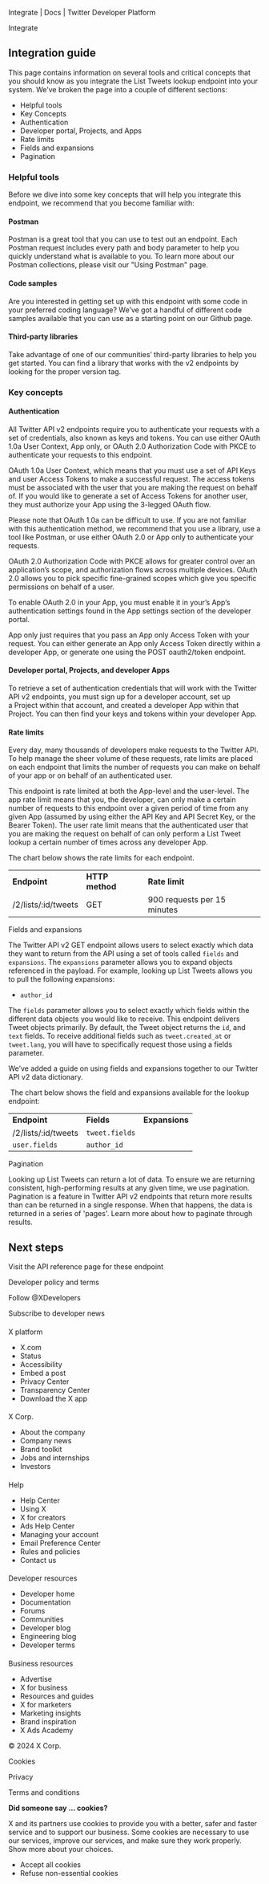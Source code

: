 
Integrate | Docs | Twitter Developer Platform 

Integrate

Integration guide
-----------------

This page contains information on several tools and critical concepts that you should know as you integrate the List Tweets lookup endpoint into your system. We’ve broken the page into a couple of different sections:

* Helpful tools
* Key Concepts
* Authentication
* Developer portal, Projects, and Apps
* Rate limits
* Fields and expansions
* Pagination

### Helpful tools

Before we dive into some key concepts that will help you integrate this endpoint, we recommend that you become familiar with:

#### Postman

Postman is a great tool that you can use to test out an endpoint. Each Postman request includes every path and body parameter to help you quickly understand what is available to you. To learn more about our Postman collections, please visit our "Using Postman" page. 

#### Code samples

Are you interested in getting set up with this endpoint with some code in your preferred coding language? We’ve got a handful of different code samples available that you can use as a starting point on our Github page.

#### Third-party libraries

Take advantage of one of our communities’ third-party libraries to help you get started. You can find a library that works with the v2 endpoints by looking for the proper version tag.

### Key concepts

#### Authentication

All Twitter API v2 endpoints require you to authenticate your requests with a set of credentials, also known as keys and tokens. You can use either OAuth 1.0a User Context, App only, or OAuth 2.0 Authorization Code with PKCE to authenticate your requests to this endpoint. 

OAuth 1.0a User Context, which means that you must use a set of API Keys and user Access Tokens to make a successful request. The access tokens must be associated with the user that you are making the request on behalf of. If you would like to generate a set of Access Tokens for another user, they must authorize your App using the 3-legged OAuth flow.

Please note that OAuth 1.0a can be difficult to use. If you are not familiar with this authentication method, we recommend that you use a library, use a tool like Postman, or use either OAuth 2.0 or App only to authenticate your requests.

OAuth 2.0 Authorization Code with PKCE allows for greater control over an application’s scope, and authorization flows across multiple devices. OAuth 2.0 allows you to pick specific fine-grained scopes which give you specific permissions on behalf of a user. 

To enable OAuth 2.0 in your App, you must enable it in your’s App’s authentication settings found in the App settings section of the developer portal.

App only just requires that you pass an App only Access Token with your request. You can either generate an App only Access Token directly within a developer App, or generate one using the POST oauth2/token endpoint.

#### 

#### Developer portal, Projects, and developer Apps

To retrieve a set of authentication credentials that will work with the Twitter API v2 endpoints, you must sign up for a developer account, set up a Project within that account, and created a developer App within that Project. You can then find your keys and tokens within your developer App.  

#### Rate limits

Every day, many thousands of developers make requests to the Twitter API. To help manage the sheer volume of these requests, rate limits are placed on each endpoint that limits the number of requests you can make on behalf of your app or on behalf of an authenticated user. 

This endpoint is rate limited at both the App-level and the user-level. The app rate limit means that you, the developer, can only make a certain number of requests to this endpoint over a given period of time from any given App (assumed by using either the API Key and API Secret Key, or the Bearer Token). The user rate limit means that the authenticated user that you are making the request on behalf of can only perform a List Tweet lookup a certain number of times across any developer App.

The chart below shows the rate limits for each endpoint.

|  |  |  |
| --- | --- | --- |
| **Endpoint** | **HTTP method** | **Rate limit** |
| /2/lists/:id/tweets | GET | 900 requests per 15 minutes |

Fields and expansions  

The Twitter API v2 GET endpoint allows users to select exactly which data they want to return from the API using a set of tools called `fields` and `expansions`. The `expansions` parameter allows you to expand objects referenced in the payload. For example, looking up List Tweets allows you to pull the following expansions:

* `author_id`

The `fields` parameter allows you to select exactly which fields within the different data objects you would like to receive. This endpoint delivers Tweet objects primarily. By default, the Tweet object returns the `id`, and `text` fields. To receive additional fields such as `tweet.created_at` or `tweet.lang`, you will have to specifically request those using a fields parameter. 

We’ve added a guide on using fields and expansions together to our Twitter API v2 data dictionary.

 The chart below shows the field and expansions available for the lookup endpoint:

|  |  |  |
| --- | --- | --- |
| **Endpoint** | **Fields** | **Expansions** |
| /2/lists/:id/tweets |  `tweet.fields`
`user.fields` |  `author_id` |

Pagination  

Looking up List Tweets can return a lot of data. To ensure we are returning consistent, high-performing results at any given time, we use pagination. Pagination is a feature in Twitter API v2 endpoints that return more results than can be returned in a single response. When that happens, the data is returned in a series of 'pages'. Learn more about how to paginate through results.

Next steps
----------

Visit the API reference page for these endpoint

Developer policy and terms

Follow @XDevelopers

Subscribe to developer news

#### 
 X platform

* X.com
* Status
* Accessibility
* Embed a post
* Privacy Center
* Transparency Center
* Download the X app

#### 
 X Corp.

* About the company
* Company news
* Brand toolkit
* Jobs and internships
* Investors

#### 
 Help

* Help Center
* Using X
* X for creators
* Ads Help Center
* Managing your account
* Email Preference Center
* Rules and policies
* Contact us

#### 
 Developer resources

* Developer home
* Documentation
* Forums
* Communities
* Developer blog
* Engineering blog
* Developer terms

#### 
 Business resources

* Advertise
* X for business
* Resources and guides
* X for marketers
* Marketing insights
* Brand inspiration
* X Ads Academy

 © 2024 X Corp.

Cookies

Privacy

Terms and conditions

**Did someone say … cookies?**  

 X and its partners use cookies to provide you with a better, safer and
 faster service and to support our business. Some cookies are necessary to use
 our services, improve our services, and make sure they work properly.
 Show more about your choices.

* Accept all cookies
* Refuse non-essential cookies